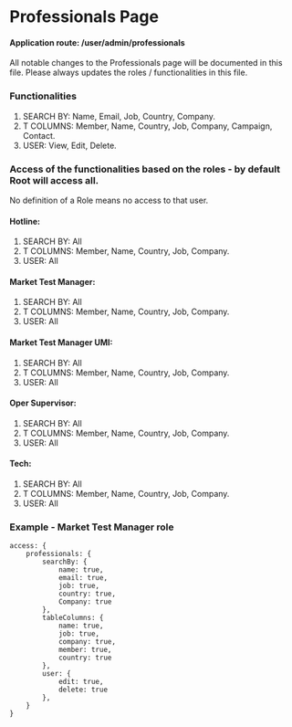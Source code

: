 # Professionals Page

#### Application route: /user/admin/professionals

All notable changes to the Professionals page will be documented in this file. 
Please always updates the roles / functionalities in this file. 

### Functionalities

1. SEARCH BY: Name, Email, Job, Country, Company.
2. T COLUMNS: Member, Name, Country, Job, Company, Campaign, Contact.   
3. USER: View, Edit, Delete. 

### Access of the functionalities based on the roles - by default Root will access all.

No definition of a Role means no access to that user.

#### Hotline:

1. SEARCH BY: All
2. T COLUMNS: Member, Name, Country, Job, Company.
3. USER: All

#### Market Test Manager:

1. SEARCH BY: All
2. T COLUMNS: Member, Name, Country, Job, Company.
3. USER: All

#### Market Test Manager UMI:

1. SEARCH BY: All
2. T COLUMNS: Member, Name, Country, Job, Company.
3. USER: All

#### Oper Supervisor:

1. SEARCH BY: All
2. T COLUMNS: Member, Name, Country, Job, Company.
3. USER: All

#### Tech:

1. SEARCH BY: All
2. T COLUMNS: Member, Name, Country, Job, Company.
3. USER: All

### Example - Market Test Manager role

```
access: { 
    professionals: { 
        searchBy: { 
            name: true, 
            email: true, 
            job: true, 
            country: true,
            Company: true
        }, 
        tableColumns: { 
            name: true, 
            job: true, 
            company: true, 
            member: true, 
            country: true 
        }, 
        user: { 
            edit: true, 
            delete: true
        },
    } 
}

```
